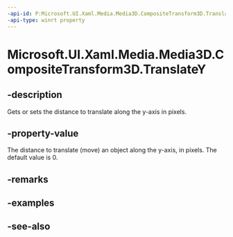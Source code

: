 ```yaml
---
-api-id: P:Microsoft.UI.Xaml.Media.Media3D.CompositeTransform3D.TranslateY
-api-type: winrt property
---
```


<!-- Property syntax
public double TranslateY { get;  set; }
-->

# Microsoft.UI.Xaml.Media.Media3D.CompositeTransform3D.TranslateY

## -description
Gets or sets the distance to translate along the y-axis in pixels.

## -property-value
The distance to translate (move) an object along the y-axis, in pixels. The default value is 0.

## -remarks

## -examples

## -see-also

